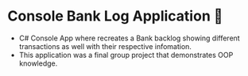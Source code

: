 # Console Bank Log Application 🏦 

- C# Console App where recreates a Bank backlog showing different transactions as well with their respective infomation.
- This application was a final group project that demonstrates OOP knowledge.
